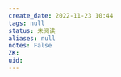 ```yaml
---
create_date: 2022-11-23 10:44
tags: null
status: 未阅读 
aliases: null
notes: False
ZK: 
uid: 
---
```



